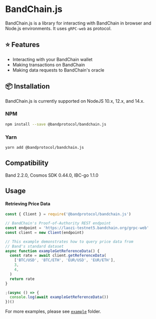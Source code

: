 # BandChain.js

BandChain.js is a library for interacting with BandChain in browser and Node.js environments. It uses `gRPC-web` as protocol.

## ⭐️ Features

- Interacting with your BandChain wallet
- Making transactions on BandChain
- Making data requests to BandChain's oracle

## 📦 Installation

BandChain.js is currently supported on NodeJS 10.x, 12.x, and 14.x.

### NPM

```bash
npm install --save @bandprotocol/bandchain.js
```

### Yarn

```bash
yarn add @bandprotocol/bandchain.js
```

## Compatibility

Band 2.2.0, Cosmos SDK 0.44.0, IBC-go 1.1.0

## Usage

#### Retrieving Price Data

```js
const { Client } = require('@bandprotocol/bandchain.js')

// BandChain's Proof-of-Authority REST endpoint
const endpoint = 'https://laozi-testnet5.bandchain.org/grpc-web'
const client = new Client(endpoint)

// This example demonstrates how to query price data from
// Band's standard dataset
async function exampleGetReferenceData() {
  const rate = await client.getReferenceData(
    ['BTC/USD', 'BTC/ETH', 'EUR/USD', 'EUR/ETH'],
    3,
    4,
  )
  return rate
}

;(async () => {
  console.log(await exampleGetReferenceData())
})()
```

For more examples, please see [`example`](example/) folder.
